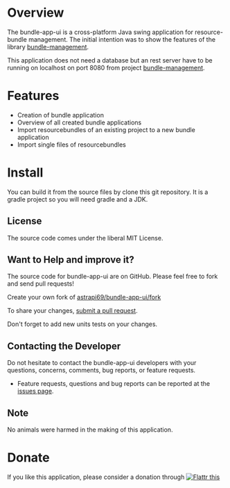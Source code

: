 # Overview

The bundle-app-ui is a cross-platform Java swing application for resource-bundle management.
The initial intention was to show the features of the library [bundle-management](https://github.com/astrapi69/bundle-management).

This application does not need a database but an rest server have to be running on localhost on port 8080 from project [bundle-management](https://github.com/astrapi69/bundle-management).

# Features

- Creation of bundle application
- Overview of all created bundle applications
- Import resourcebundles of an existing project to a new bundle application
- Import single files of resourcebundles

# Install

You can build it from the source files by clone this git repository. It is a gradle project so you will need gradle and a JDK.


## License

The source code comes under the liberal MIT License.

## Want to Help and improve it? ###

The source code for bundle-app-ui are on GitHub. Please feel free to fork and send pull requests!

Create your own fork of [astrapi69/bundle-app-ui/fork](https://github.com/astrapi69/bundle-app-ui/fork)

To share your changes, [submit a pull request](https://github.com/astrapi69/bundle-app-ui/pull/new/develop).

Don't forget to add new units tests on your changes.

## Contacting the Developer

Do not hesitate to contact the bundle-app-ui developers with your questions, concerns, comments, bug reports, or feature requests.
- Feature requests, questions and bug reports can be reported at the [issues page](https://github.com/astrapi69/bundle-app-ui/issues).

## Note

No animals were harmed in the making of this application.

# Donate

If you like this application, please consider a donation through
<a href="https://flattr.com/submit/auto?fid=r7vp62&url=https%3A%2F%2Fgithub.com%2Flightblueseas%2Fbundle-app-ui" target="_blank">
<img src="http://button.flattr.com/flattr-badge-large.png" alt="Flattr this" title="Flattr this" border="0">
</a>
